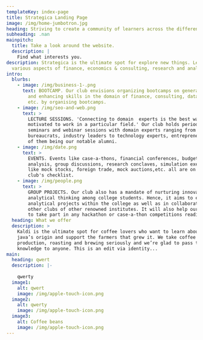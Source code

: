 ```yaml
---
templateKey: index-page
title: Strategica Landing Page
image: /img/home-jumbotron.jpg
heading: Striving to create a community of learners across the different fields.
subheading: .nan
mainpitch:
  title: Take a look around the website.
  description: |
    Find what interests you.
description: Strategica is the ultimate spot for explore new things. Learn about
  various aspects of finance, economics & consulting, research and analytics.
intro:
  blurbs:
    - image: /img/business-1-.png
      text: BOOTCAMP. Our club envisions organizing bootcamps on generating awareness
        and enhancing skills in the domain of finance, consulting, data science,
        etc. by organising bootcamps.
    - image: /img/seo-and-web.png
      text: >
        LECTURE SESSIONS. 'Connecting to domain  experts is the best way to get
        motivated to work in a particular field.' Our club holds periodic
        seminars and webinar sessions with domain experts ranging from
        bureaucrats, industry leaders to technology experts, entrepreneurs, many
        of them being our notable alumni.
    - image: /img/date.png
      text: >
        EVENTS. Events like case-a-thons, financial conferences, budget
        analysis, group discussions, research conclaves, simulation exercises
        like mock stocks, foreign trade, mock auctions,etc. all are on our
        club's checklist. 
    - image: /img/people.png
      text: >
        GROUP PROJECTS. Our club also has a mandate of nurturing innovative and
        analytical thinking among college students. Hence, it aims to engage in
        analytical projects within the college as well as in collaboration with
        other clubs of other renowned institutes. It will also help our members
        to take part in any hackathon or case-a-thon competitions readily.
  heading: What we offer
  description: >
    Kaldi is the ultimate spot for coffee lovers who want to learn about their
    java’s origin and support the farmers that grew it. We take coffee
    production, roasting and brewing seriously and we’re glad to pass that
    knowledge to anyone. This is an edit via identity...
main:
  heading: qwert
  description: |-
    
    qwerty
  image1:
    alt: qwert
    image: /img/apple-touch-icon.png
  image2:
    alt: qwerty
    image: /img/apple-touch-icon.png
  image3:
    alt: Coffee beans
    image: /img/apple-touch-icon.png
---
```

